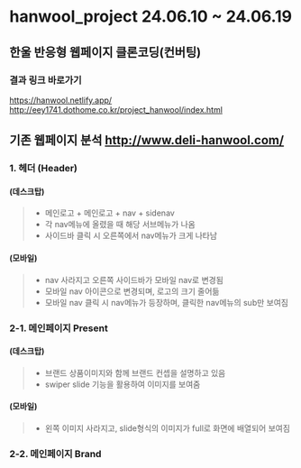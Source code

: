 # hanwool_project 24.06.10 ~ 24.06.19
## 한울 반응형 웹페이지 클론코딩(컨버팅)
### 결과 링크 바로가기
https://hanwool.netlify.app/<br>
http://eey1741.dothome.co.kr/project_hanwool/index.html
## 기존 웹페이지 분석 http://www.deli-hanwool.com/
### 1. 헤더 (Header)
#### (데스크탑)
>* 메인로고 + 메인로고 + nav + sidenav
>* 각 nav메뉴에 올렸을 때 해당 서브메뉴가 나옴
>* 사이드바 클릭 시 오른쪽에서 nav메뉴가 크게 나타남
#### (모바일)
>* nav 사라지고 오른쪽 사이드바가 모바일 nav로 변경됨
>* 모바일 nav 아이콘으로 변경되며, 로고의 크기 줄어듦
>* 모바일 nav 클릭 시 nav메뉴가 등장하며, 클릭한 nav메뉴의 sub만 보여짐
### 2-1. 메인페이지 Present
#### (데스크탑)
>* 브랜드 상품이미지와 함께 브랜드 컨셉을 설명하고 있음
>* swiper slide 기능을 활용하여 이미지를 보여줌
#### (모바일)
>* 왼쪽 이미지 사라지고, slide형식의 이미지가 full로 화면에 배열되어 보여짐
### 2-2. 메인페이지 Brand